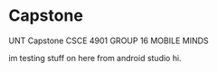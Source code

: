 # Capstone
UNT Capstone CSCE 4901
GROUP 16
MOBILE MINDS

im testing stuff on here from android studio hi.